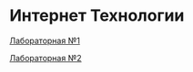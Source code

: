 # Интернет Технологии

[Лабораторная №1](https://oleh2210.github.io/iteh_labs/laba1/iteh_chubuk.html)

[Лабораторная №2](https://oleh2210.github.io/iteh_labs/laba2/iteh_2lb.html)
